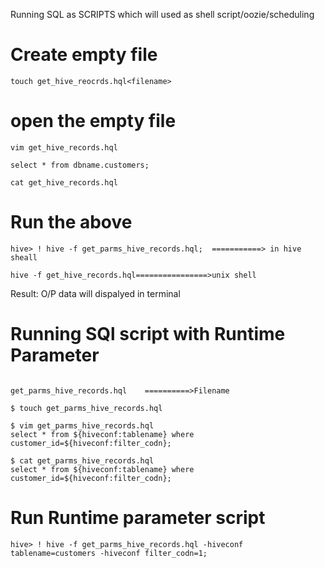 Running SQL as SCRIPTS which will used as shell script/oozie/scheduling
# Create empty file
```
touch get_hive_reocrds.hql<filename>
```
# open the empty file
```
vim get_hive_records.hql

select * from dbname.customers;

cat get_hive_records.hql 
```

# Run the above
```
hive> ! hive -f get_parms_hive_records.hql;  ===========> in hive sheall

hive -f get_hive_records.hql================>unix shell 
```
Result:
O/P data will dispalyed in terminal


# Running SQl script with Runtime Parameter
```

get_parms_hive_records.hql    ==========>Filename

$ touch get_parms_hive_records.hql

$ vim get_parms_hive_records.hql
select * from ${hiveconf:tablename} where customer_id=${hiveconf:filter_codn};

$ cat get_parms_hive_records.hql
select * from ${hiveconf:tablename} where customer_id=${hiveconf:filter_codn};
```
# Run Runtime parameter script
```
hive> ! hive -f get_parms_hive_records.hql -hiveconf tablename=customers -hiveconf filter_codn=1;

```







